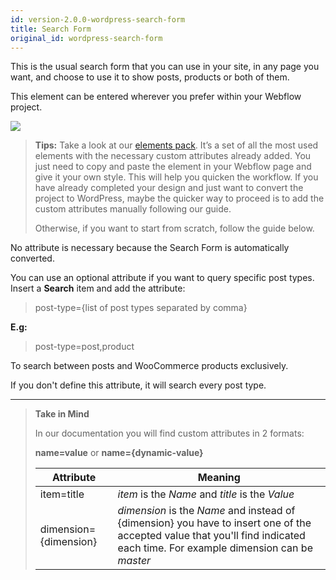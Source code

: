 ```yaml
---
id: version-2.0.0-wordpress-search-form
title: Search Form
original_id: wordpress-search-form
---
```

This is the usual search form that you can use in your site, in any page you want, and choose to use it to show posts, products or both of them.

This element can be entered wherever you prefer within your Webflow project.

![](assets/search-form.png)

> **Tips:**
> Take a look at our [elements pack](https://preview.webflow.com/preview/webflow-to-shopify-elements?utm_medium=preview_link&utm_source=designer&utm_content=webflow-to-shopify-elements&preview=71280fc62c37d44b2222bbe7b9a3e953&mode=preview). It’s a set of all the most used elements with the necessary custom attributes already added. You just need to copy and paste the element in your Webflow page and give it your own style. This will help you quicken the workflow. If you have already completed your design and just want to convert the project to WordPress, maybe the quicker way to proceed is to add the custom attributes manually following our guide.
>
> Otherwise, if you want to start from scratch, follow the guide below.

No attribute is necessary because the Search Form is automatically converted. 

You can use an optional attribute if you want to query specific post types. 
Insert a **Search** item and add the attribute:

> post-type={list of post types separated by comma}

**E.g:** 
> post-type=post,product

To search between posts and WooCommerce products exclusively. 

If you don't define this attribute, it will search every post type.



---------
> **Take in Mind**
>
> In our documentation you will find custom attributes in 2 formats:
>
> **name=value** or **name={dynamic-value}**
>
>
> **Attribute**             | **Meaning** | 
> -------------             | --------------- |
> | item=title              | *item* is the *Name* and *title* is the *Value* |
> | dimension={dimension}   | *dimension* is the *Name* and instead of {dimension} you have to insert one of the accepted value that you'll find indicated each time. For example dimension can be *master*|